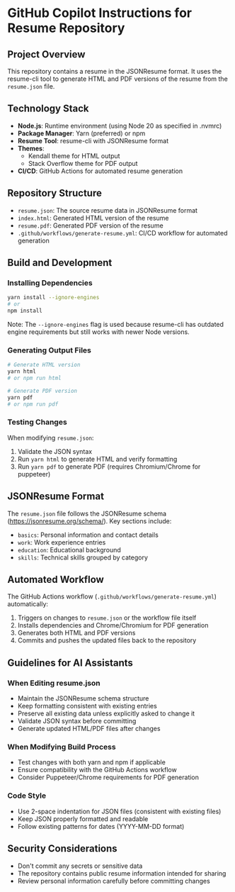 # GitHub Copilot Instructions for Resume Repository

## Project Overview
This repository contains a resume in the JSONResume format. It uses the resume-cli tool to generate HTML and PDF versions of the resume from the `resume.json` file.

## Technology Stack
- **Node.js**: Runtime environment (using Node 20 as specified in .nvmrc)
- **Package Manager**: Yarn (preferred) or npm
- **Resume Tool**: resume-cli with JSONResume format
- **Themes**: 
  - Kendall theme for HTML output
  - Stack Overflow theme for PDF output
- **CI/CD**: GitHub Actions for automated resume generation

## Repository Structure
- `resume.json`: The source resume data in JSONResume format
- `index.html`: Generated HTML version of the resume
- `resume.pdf`: Generated PDF version of the resume
- `.github/workflows/generate-resume.yml`: CI/CD workflow for automated generation

## Build and Development

### Installing Dependencies
```bash
yarn install --ignore-engines
# or
npm install
```

Note: The `--ignore-engines` flag is used because resume-cli has outdated engine requirements but still works with newer Node versions.

### Generating Output Files
```bash
# Generate HTML version
yarn html
# or npm run html

# Generate PDF version
yarn pdf
# or npm run pdf
```

### Testing Changes
When modifying `resume.json`:
1. Validate the JSON syntax
2. Run `yarn html` to generate HTML and verify formatting
3. Run `yarn pdf` to generate PDF (requires Chromium/Chrome for puppeteer)

## JSONResume Format
The `resume.json` file follows the JSONResume schema (https://jsonresume.org/schema/). Key sections include:
- `basics`: Personal information and contact details
- `work`: Work experience entries
- `education`: Educational background
- `skills`: Technical skills grouped by category

## Automated Workflow
The GitHub Actions workflow (`.github/workflows/generate-resume.yml`) automatically:
1. Triggers on changes to `resume.json` or the workflow file itself
2. Installs dependencies and Chrome/Chromium for PDF generation
3. Generates both HTML and PDF versions
4. Commits and pushes the updated files back to the repository

## Guidelines for AI Assistants

### When Editing resume.json
- Maintain the JSONResume schema structure
- Keep formatting consistent with existing entries
- Preserve all existing data unless explicitly asked to change it
- Validate JSON syntax before committing
- Generate updated HTML/PDF files after changes

### When Modifying Build Process
- Test changes with both yarn and npm if applicable
- Ensure compatibility with the GitHub Actions workflow
- Consider Puppeteer/Chrome requirements for PDF generation

### Code Style
- Use 2-space indentation for JSON files (consistent with existing files)
- Keep JSON properly formatted and readable
- Follow existing patterns for dates (YYYY-MM-DD format)

## Security Considerations
- Don't commit any secrets or sensitive data
- The repository contains public resume information intended for sharing
- Review personal information carefully before committing changes
